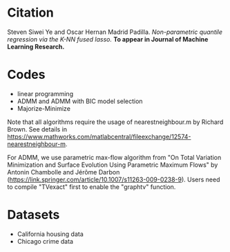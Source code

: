 # Citation
Steven Siwei Ye and Oscar Hernan Madrid Padilla. *Non-parametric quantile regression via the K-NN fused lasso.* **To appear in Journal of Machine Learning Research.**

# Codes
*  linear programming 
*  ADMM and ADMM with BIC model selection
*  Majorize-Minimize

Note that all algorithms require the usage of nearestneighbour.m by Richard Brown. See details in https://www.mathworks.com/matlabcentral/fileexchange/12574-nearestneighbour-m.

For ADMM, we use parametric max-flow algorithm from "On Total Variation Minimization and Surface Evolution Using Parametric Maximum Flows" by Antonin Chambolle and Jérôme Darbon (https://link.springer.com/article/10.1007/s11263-009-0238-9). Users need to compile "TVexact" first to enable the "graphtv" function.

# Datasets 
*  California housing data
*  Chicago crime data
